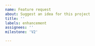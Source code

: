 ```yaml
---
name: Feature request
about: Suggest an idea for this project
title: ''
labels: enhancement
assignees: ''
milestone: 'V2'

---
```


